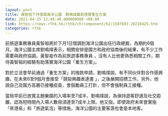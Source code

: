 ```yaml
---
layout: post
title: 黃智祖下月借調海洋公園　劉鳴煒冀助落實重生方案
date: 2021-04-25 12:49:48.000000000 +08:00
link: https://news.rthk.hk/rthk/ch/component/k2/1587603-20210425.htm
categories: rthk
---
```


前旅遊事務專員黃智祖將於下月1日借調到海洋公園出任行政總裁，為期約6個月。海洋公園主席劉鳴煒表示，相關安排是園方和政府協商後的結果，有不少工作需要與政府協調，黃智袓作為前旅遊事務專員 ，沒有人比他更熟悉相關工作，期待黃智祖的經驗有助落實海洋公園「重生方案」。

對於立法會早前通過「重生方案」的撥款申請，劉鳴煒說，有不同伙伴對合作感興趣，在未來6至9個月會接受「競投興趣表達書 」，之後展開招標工作。另外，他說自己及園方高層已接種疫苗，會鼓勵員工打針，但不會強制員工接種。

當局早前已放寬主題樂園的入場率至7成半，劉鳴煒說，為保持遊客舒適及社交距離，認為短時間內入場人數毋須達至7成半上限。他又指，即使政府未來會實施「來港易」和「旅遊氣泡」等措施，海洋公園的主要客源也會是本地客。
